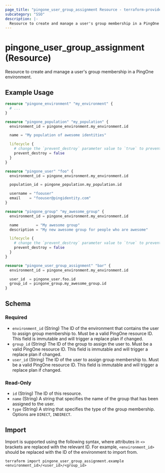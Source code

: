 ```yaml
---
page_title: "pingone_user_group_assignment Resource - terraform-provider-pingone"
subcategory: "SSO"
description: |-
  Resource to create and manage a user's group membership in a PingOne environment.
---
```


# pingone_user_group_assignment (Resource)

Resource to create and manage a user's group membership in a PingOne environment.

## Example Usage

```terraform
resource "pingone_environment" "my_environment" {
  # ...
}

resource "pingone_population" "my_population" {
  environment_id = pingone_environment.my_environment.id

  name = "My population of awesome identities"

  lifecycle {
    # change the `prevent_destroy` parameter value to `true` to prevent this data carrying resource from being destroyed
    prevent_destroy = false
  }
}

resource "pingone_user" "foo" {
  environment_id = pingone_environment.my_environment.id

  population_id = pingone_population.my_population.id

  username = "foouser"
  email    = "foouser@pingidentity.com"
}

resource "pingone_group" "my_awesome_group" {
  environment_id = pingone_environment.my_environment.id

  name        = "My awesome group"
  description = "My new awesome group for people who are awesome"

  lifecycle {
    # change the `prevent_destroy` parameter value to `true` to prevent this data carrying resource from being destroyed
    prevent_destroy = false
  }
}

resource "pingone_user_group_assignment" "bar" {
  environment_id = pingone_environment.my_environment.id

  user_id  = pingone_user.foo.id
  group_id = pingone_group.my_awesome_group.id
}
```

<!-- schema generated by tfplugindocs -->
## Schema

### Required

- `environment_id` (String) The ID of the environment that contains the user to assign group membership to.  Must be a valid PingOne resource ID.  This field is immutable and will trigger a replace plan if changed.
- `group_id` (String) The ID of the group to assign the user to.  Must be a valid PingOne resource ID.  This field is immutable and will trigger a replace plan if changed.
- `user_id` (String) The ID of the user to assign group membership to.  Must be a valid PingOne resource ID.  This field is immutable and will trigger a replace plan if changed.

### Read-Only

- `id` (String) The ID of this resource.
- `name` (String) A string that specifies the name of the group that has been assigned to the user.
- `type` (String) A string that specifies the type of the group membership.  Options are `DIRECT`, `INDIRECT`.

## Import

Import is supported using the following syntax, where attributes in `<>` brackets are replaced with the relevant ID.  For example, `<environment_id>` should be replaced with the ID of the environment to import from.

```shell
terraform import pingone_user_group_assignment.example <environment_id>/<user_id>/<group_id>
```
